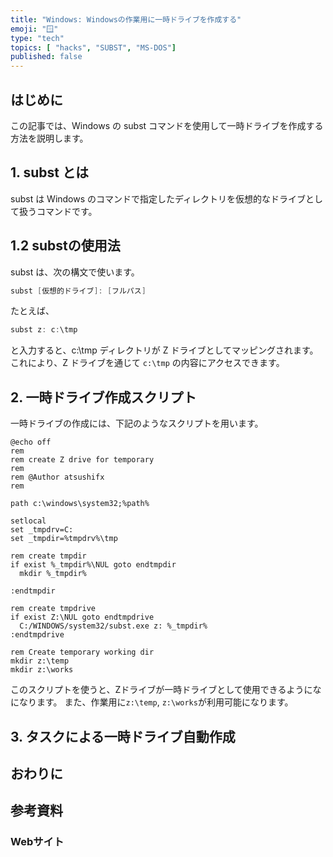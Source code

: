 ```yaml
---
title: "Windows: Windowsの作業用に一時ドライブを作成する"
emoji: "🪟"
type: "tech"
topics: [ "hacks", "SUBST", "MS-DOS"]
published: false
---
```


## はじめに

この記事では、Windows の subst コマンドを使用して一時ドライブを作成する方法を説明します。

## 1. subst とは

subst は Windows のコマンドで指定したディレクトリを仮想的なドライブとして扱うコマンドです。

## 1.2 substの使用法

subst は、次の構文で使います。

```powershell
subst [仮想的ドライブ]: [フルパス]
```

たとえば、

```powershell
subst z: c:\tmp
```

と入力すると、c:\tmp ディレクトリが Z ドライブとしてマッピングされます。
これにより、Z ドライブを通じて  `c:\tmp` の内容にアクセスできます。

## 2. 一時ドライブ作成スクリプト

一時ドライブの作成には、下記のようなスクリプトを用います。

```powershell: zdrive.cmd
@echo off
rem
rem create Z drive for temporary
rem
rem @Author atsushifx
rem

path c:\windows\system32;%path%

setlocal
set _tmpdrv=C:
set _tmpdir=%tmpdrv%\tmp

rem create tmpdir
if exist %_tmpdir%\NUL goto endtmpdir
  mkdir %_tmpdir%

:endtmpdir

rem create tmpdrive
if exist Z:\NUL goto endtmpdrive
  C:/WINDOWS/system32/subst.exe z: %_tmpdir%
:endtmpdrive

rem Create temporary working dir
mkdir z:\temp
mkdir z:\works

```

このスクリプトを使うと、Zドライブが一時ドライブとして使用できるようになになります。
また、作業用に`z:\temp`, `z:\works`が利用可能になります。

## 3. タスクによる一時ドライブ自動作成

## おわりに

## 参考資料

### Webサイト
